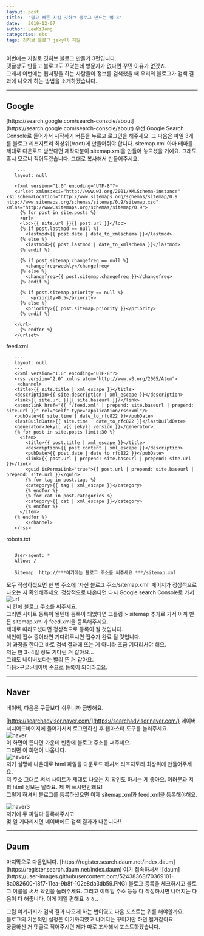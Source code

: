 ```yaml
---
layout: post
title:  "쉽고 빠른 지킬 깃허브 블로그 만드는 법 3"
date:   2019-12-07
author: LeeKiJong
categories: etc
tags: 깃허브 블로그 jekyll 지킬 
---
```


이번에는 지킬로 깃허브 블로그 만들기 3편입니다.  
댓글창도 만들고 블로그도 꾸몄는데 방문자가 없다면 꾸민 이유가 없겠죠.  
그래서 이번에는 웹서핑을 하는 사람들이 정보를 검색했을 때 우리의 블로그가 검색 결과에 나오게 하는 방법을 소개하겠습니다.

<hr>
<h2>Google</h2>
[https://search.google.com/search-console/about](https://search.google.com/search-console/about)  
우선 Google Search Console로 들어가서 시작하기 버튼을 누르고 로그인을 해주세요.  
그 다음은 파일 3개를 블로그 리포지토리 최상위(/root)에 만들어줘야 합니다.  
sitemap.xml  
아마 테마를 제대로 다운로드 받았다면 제작자분이 sitemap.xml을 만들어 놓으셨을 거예요.  
그래도 혹시 모르니 적어두겠습니다. 그대로 복사해서 만들어주세요.  

 ~~~
     ---
    layout: null
     ---
    <?xml version="1.0" encoding="UTF-8"?>
    <urlset xmlns:xsi="http://www.w3.org/2001/XMLSchema-instance" xsi:schemaLocation="http://www.sitemaps.org/schemas/sitemap/0.9           http://www.sitemaps.org/schemas/sitemap/0.9/sitemap.xsd" xmlns="http://www.sitemaps.org/schemas/sitemap/0.9">
      {% for post in site.posts %}
      <url>
      <loc>{{ site.url }}{{ post.url }}</loc>
      {% if post.lastmod == null %}
        <lastmod>{{ post.date | date_to_xmlschema }}</lastmod>
      {% else %}
        <lastmod>{{ post.lastmod | date_to_xmlschema }}</lastmod>
      {% endif %}

      {% if post.sitemap.changefreq == null %}
        <changefreq>weekly</changefreq>
      {% else %}
        <changefreq>{{ post.sitemap.changefreq }}</changefreq>
      {% endif %}

      {% if post.sitemap.priority == null %}
          <priority>0.5</priority>
      {% else %}
        <priority>{{ post.sitemap.priority }}</priority>
      {% endif %}

    </url>
      {% endfor %}
    </urlset>

 ~~~
 
feed.xml  

 ~~~ 
    ---
    layout: null
    ---
    <?xml version="1.0" encoding="UTF-8"?>
    <rss version="2.0" xmlns:atom="http://www.w3.org/2005/Atom">
     <channel>
    <title>{{ site.title | xml_escape }}</title>
    <description>{{ site.description | xml_escape }}</description>
    <link>{{ site.url }}{{ site.baseurl }}/</link>
    <atom:link href="{{ "/feed.xml" | prepend: site.baseurl | prepend: site.url }}" rel="self" type="application/rss+xml"/>
    <pubDate>{{ site.time | date_to_rfc822 }}</pubDate>
    <lastBuildDate>{{ site.time | date_to_rfc822 }}</lastBuildDate>
    <generator>Jekyll v{{ jekyll.version }}</generator>
    {% for post in site.posts limit:30 %}
      <item>
        <title>{{ post.title | xml_escape }}</title>
        <description>{{ post.content | xml_escape }}</description>
        <pubDate>{{ post.date | date_to_rfc822 }}</pubDate>
        <link>{{ post.url | prepend: site.baseurl | prepend: site.url }}</link>
        <guid isPermaLink="true">{{ post.url | prepend: site.baseurl | prepend: site.url }}</guid>
        {% for tag in post.tags %}
        <category>{{ tag | xml_escape }}</category>
        {% endfor %}
        {% for cat in post.categories %}
        <category>{{ cat | xml_escape }}</category>
        {% endfor %}
      </item>
    {% endfor %}
        </channel>
    </rss>
 ~~~
 
robots.txt  

 ~~~
  
    User-agent: *
    Allow: /

    Sitemap: http://***여기에는 블로그 주소를 써주세요.***/sitemap.xml

 ~~~
 
모두 작성하셨으면 한 번 주소에 '자신 블로그 주소/sitemap.xml' 페이지가 정상적으로 나오는 지 확인해주세요.
정상적으로 나온다면 다시 Google search Console로 가서  
![url](https://user-images.githubusercontent.com/52438368/70368963-4ca29900-18f5-11ea-9dde-bd7a13e19248.PNG)  
저 칸에 블로그 주소를 써주세요.  
그러면 사이트 등록이 될텐데 등록이 되었다면 크롤링 > sitemap 추가로 가서 아까 만든 sitemap.xml과 feed.xml을 등록해주세요.  
제대로 따라오셨다면 정상적으로 등록이 될 것입니다.  
색인이 접수 중이라면 기다려주시면 접수가 완료 될 것입니다.  
이 과정을 한다고 바로 검색 결과에 뜨는 게 아니라 조금 기다리셔야 해요.  
저는 한 3~4일 정도 기다린 거 같아요...  
그래도 네이버보다는 빨리 뜬 거 같아요.  
다음>구글>네이버 순으로 등록이 되더라고요.

<hr>
<h2>Naver</h2>
네이버, 다음은 구글보다 쉬우니까 금방해요.  

[https://searchadvisor.naver.com/](https://searchadvisor.naver.com/)
네이버 서치어드바이저에 들어가셔서 로그인하신 후 웹마스터 도구를 눌러주세요.  
![naver](https://user-images.githubusercontent.com/52438368/70369006-08fc5f00-18f6-11ea-8974-3f4647f9895d.PNG)  
이 화면이 뜬다면 가운데 빈칸에 블로그 주소를 써주세요.  
그러면 이 화면이 나옵니다.  
![naver2](https://user-images.githubusercontent.com/52438368/70369041-9b046780-18f6-11ea-9e35-3f70ab2ac29e.PNG)  
저기 설명에 나온대로 html 파일을 다운로드 하셔서 리포지토리 최상위에 만들어주세요.  
저 주소 그대로 써서 사이트가 제대로 나오는 지 확인도 하시는 게 좋아요.  여러분과 저의 html 정보는 달라요. 제 꺼 쓰시면안돼요!  
그렇게 하셔서 블로그를 등록하셨으면 이제 sitemap.xml과 feed.xml을 등록해야해요.

![naver3](https://user-images.githubusercontent.com/52438368/70369070-10703800-18f7-11ea-9f91-b39e433a4560.PNG)  
저기에 두 파일다 등록해주시고  
몇 일 기다리시면 네이버에도 검색 결과가 나옵니다!!

<hr>
<h2>Daum</h2>
마지막으로 다음입니다.
[https://register.search.daum.net/index.daum](https://register.search.daum.net/index.daum)  
여기 접속하셔서  
![daum](https://user-images.githubusercontent.com/52438368/70369101-8a082600-18f7-11ea-9b8f-102e8da3db59.PNG)  
블로그 등록을 체크하시고 블로그 이름을 써서 확인을 눌러주세요.  
그리고 이메일 주소 등등 다 작성하시면 나머지는 다음이 다 해줍니다. 이게 제일 편해요 ㅎㅎ..  

그럼 여기까지가 검색 결과 나오게 하는 법이였고 다음 포스트는 뭐를 해야할까요..  
블로그의 기본적인 설정은 여기까지였고 나머지는 꾸미기만 하면 될거같아요.  
궁금하신 거 댓글로 적어주시면 제가 따로 조사해서 포스트하겠습니다.



